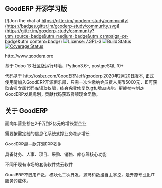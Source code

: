 GoodERP 开源学习版
----
[![Join the chat at https://gitter.im/gooderp-study/community](https://badges.gitter.im/gooderp-study/community.svg)](https://gitter.im/gooderp-study/community?utm_source=badge&utm_medium=badge&utm_campaign=pr-badge&utm_content=badge)
[![License: AGPL-3](https://img.shields.io/badge/licence-AGPL--3-blue.svg)](http://www.gnu.org/licenses/agpl-3.0-standalone.html)
[![Build Status](https://travis-ci.org/gooderp-study/gooderp.svg?branch=master)](https://travis-ci.org/gooderp-study/gooderp)
[![Coverage Status](https://coveralls.io/repos/github/gooderp-study/gooderp/badge.svg?branch=master)](https://coveralls.io/github/gooderp-study/gooderp?branch=master)

http://www.gooderp.org

基于 Odoo 13 社区版运行环境，Python3.6+, postgreSQL 10+

代码基于 http://osbzr.com/GoodERPJeff/gooderp 2020年2月20日版本, 正式使用请加入GoodERP开源俱乐部，只需一次性缴纳会员费人民币5000元，即可获取会员专属代码库读取权限，终身免费修复Bug和增加功能，更能参与制定GoodERP发展规划，贡献代码获取高额现金奖励。

关于 GoodERP
----

面向年营业额在2千万到2亿元的增长型企业

需要按需定制的信息化系统支撑业务稳步增长

GoodERP是一款开源ERP软件

具备财务、人事、项目、采购、销售、库存等核心功能

不同于现有市场的套装软件或云软件

GoodERP不限用户数，模块化二次开发，源码和数据自主掌控，是开源专业化IT服务的载体。

